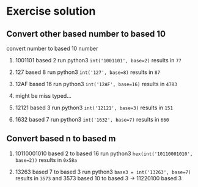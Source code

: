 # Exercise solution

## Convert other based number to based 10

convert number to based 10 number

1. 1001101 based 2
run python3 `int('1001101', base=2)` results in `77`

2. 127 based 8
run python3 `int('127', base=8)` results in `87`

3. 12AF based 16
run python3 `int('12AF', base=16)` results in `4783`

4. might be miss typed...

5. 12121 based 3
run python3 `int('12121', base=3)` results in `151`

6. 1632 based 7
run python3 `int('1632', base=7)` results in `660`

## Convert based n to based m

1. 10110001010 based 2 to based 16
run python3 `hex(int('10110001010', base=2))` results in `0x58a`

2. 13263 based 7 to based 3
run python3 `base3 = int('13263', base=7)` results in `3573`
and 3573 based 10 to based 3 -> 11220100 based 3
